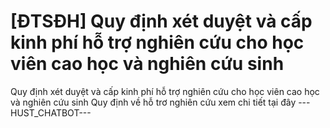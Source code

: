 # [ĐTSĐH] Quy định xét duyệt và cấp kinh phí hỗ trợ nghiên cứu cho học viên cao học và nghiên cứu sinh

Quy định xét duyệt và cấp kinh phí hỗ trợ nghiên cứu cho học viên cao học và nghiên cứu sinh
        Quy định về hỗ trơ nghiên cứu xem chi tiết tại đây 
 ---HUST_CHATBOT---